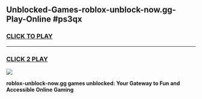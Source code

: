 
## Unblocked-Games-roblox-unblock-now.gg-Play-Online #ps3qx
<h3>
<a href="https://news.freeplayer.one?title=roblox-unblock-now.gg&ref=3">CLICK TO PLAY</a></h3>
<hr>

<h3>
<a href="https://news.freeplayer.one?title=roblox-unblock-now.gg&ref=3">CLICK 2 PLAY</a>
  
</h3>

<a href="https://news.freeplayer.one?title=roblox-unblock-now.gg&ref=3"><img src="https://clearcache.store/games.png"></a>


**roblox-unblock-now.gg games unblocked: Your Gateway to Fun and Accessible Online Gaming**
